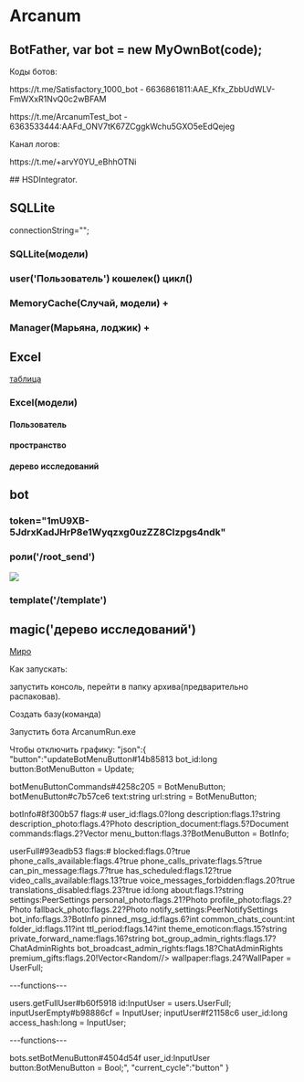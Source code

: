 # Arcanum
## BotFather, var bot = new MyOwnBot(code);
<p>Коды ботов:</p>
<p>https://t.me/Satisfactory_1000_bot - 6636861811:AAE_Kfx_ZbbUdWLV-FmWXxR1NvQ0c2wBFAM </p>
<p>https://t.me/ArcanumTest_bot - 6363533444:AAFd_ONV7tK67ZCggkWchu5GXO5eEdQejeg</p>
<p>Канал логов:</p>
<p>https://t.me/+arvY0YU_eBhhOTNi</p>
## HSDIntegrator.

## SQLLite
connectionString="";
### SQLLite(модели)
### user('Пользователь')     кошелек()     цикл()
### MemoryCache(Случай, модели) +
### Manager(Марьяна, лоджик) +
## Excel
<a href="https://docs.google.com/spreadsheets/d/1mU9XB-5JdrxKadJHrP8e1Wyqzxg0uzZZ8Clzpgs4ndk/edit#gid=0">таблица</a>
### Excel(модели)
#### Пользователь
#### пространство
#### дерево исследований

## bot
### token="1mU9XB-5JdrxKadJHrP8e1Wyqzxg0uzZZ8Clzpgs4ndk"
### роли('/root_send')
 <img src="https://github.com/ranvas/Arcanum/assets/6121112/19df0072-2077-46d9-8477-1a5a5426ec9c"/>
 
### template('/template')

## magic('дерево исследований')
    
<a href="https://miro.com/app/board/uXjVMBpnZvk=/?share_link_id=755466250786">Миро</a>

   <p>Как запускать:</p>
   
   <p>запустить консоль, перейти в папку архива(предварительно распаковав).</p>
   <p>Создать базу(команда) </p>
   <p>Запустить бота ArcanumRun.exe</p>
Чтобы отключить графику:
"json":{
"button":"updateBotMenuButton#14b85813 bot_id:long button:BotMenuButton = Update;

botMenuButtonCommands#4258c205 = BotMenuButton;
botMenuButton#c7b57ce6 text:string url:string = BotMenuButton;

botInfo#8f300b57 flags:# user_id:flags.0?long description:flags.1?string description_photo:flags.4?Photo description_document:flags.5?Document commands:flags.2?Vector<BotCommand> menu_button:flags.3?BotMenuButton = BotInfo;

userFull#93eadb53 flags:# blocked:flags.0?true phone_calls_available:flags.4?true phone_calls_private:flags.5?true can_pin_message:flags.7?true has_scheduled:flags.12?true video_calls_available:flags.13?true voice_messages_forbidden:flags.20?true translations_disabled:flags.23?true id:long about:flags.1?string settings:PeerSettings personal_photo:flags.21?Photo profile_photo:flags.2?Photo fallback_photo:flags.22?Photo notify_settings:PeerNotifySettings bot_info:flags.3?BotInfo pinned_msg_id:flags.6?int common_chats_count:int folder_id:flags.11?int ttl_period:flags.14?int theme_emoticon:flags.15?string private_forward_name:flags.16?string bot_group_admin_rights:flags.17?ChatAdminRights bot_broadcast_admin_rights:flags.18?ChatAdminRights premium_gifts:flags.20!Vector<PremiumGiftOption><Random//> wallpaper:flags.24?WallPaper = UserFull;

---functions---

users.getFullUser#b60f5918 id:InputUser = users.UserFull;
inputUserEmpty#b98886cf = InputUser;
inputUser#f21158c6 user_id:long access_hash:long = InputUser;

---functions---

bots.setBotMenuButton#4504d54f user_id:InputUser button:BotMenuButton = Bool;",
      "current_cycle":"button"
   }

